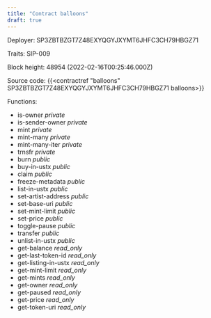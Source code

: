```yaml
---
title: "Contract balloons"
draft: true
---
```

Deployer: SP3ZBTBZGT7Z48EXYQGYJXYMT6JHFC3CH79HBGZ71

Traits:
SIP-009 



Block height: 48954 (2022-02-16T00:25:46.000Z)

Source code: {{<contractref "balloons" SP3ZBTBZGT7Z48EXYQGYJXYMT6JHFC3CH79HBGZ71 balloons>}}

Functions:

* is-owner _private_
* is-sender-owner _private_
* mint _private_
* mint-many _private_
* mint-many-iter _private_
* trnsfr _private_
* burn _public_
* buy-in-ustx _public_
* claim _public_
* freeze-metadata _public_
* list-in-ustx _public_
* set-artist-address _public_
* set-base-uri _public_
* set-mint-limit _public_
* set-price _public_
* toggle-pause _public_
* transfer _public_
* unlist-in-ustx _public_
* get-balance _read_only_
* get-last-token-id _read_only_
* get-listing-in-ustx _read_only_
* get-mint-limit _read_only_
* get-mints _read_only_
* get-owner _read_only_
* get-paused _read_only_
* get-price _read_only_
* get-token-uri _read_only_
